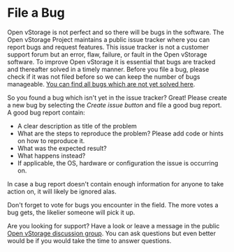 File a Bug
==========

Open vStorage is not perfect and so there will be bugs in the software.
The Open vStorage Project maintains a public issue tracker where you can
report bugs and request features. This issue tracker is not a customer
support forum but an error, flaw, failure, or fault in the Open vStorage
software. To improve Open vStorage it is essential that bugs are tracked
and thereafter solved in a timely manner. Before you file a bug, please
check if it was not filed before so we can keep the number of bugs
manageable. [You can find all bugs which are not yet solved
here](https://bitbucket.org/openvstorage/openvstorage/issues?status=new&status=open).

So you found a bug which isn't yet in the issue tracker? Great! Please
create a new bug by selecting the *Create issue button* and file a good
bug report. A good bug report contain:

-   A clear description as title of the problem
-   What are the steps to reproduce the problem? Please add code or
    hints on how to reproduce it.
-   What was the expected result?
-   What happens instead?
-   If applicable, the OS, hardware or configuration the issue is
    occurring on.

In case a bug report doesn't contain enough information for anyone to
take action on, it will likely be ignored alas.

Don't forget to vote for bugs you encounter in the field. The more votes
a bug gets, the likelier someone will pick it up.

Are you looking for support? Have a look or leave a message in the
public [Open vStorage discussion
group](https://groups.google.com/forum/#!forum/open-vstorage). You can
ask questions but even better would be if you would take the time to
answer questions.
